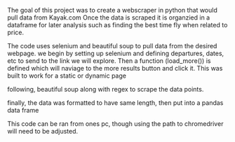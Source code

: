 The goal of this project was to create a webscraper in python that would pull data from Kayak.com 
Once the data is scraped it is organzied in a dataframe for later analysis such as finding the best time fly when related to price.

The code uses selenium and beautiful soup to pull data from the desired webpage.
we begin by setting up selenium and defining departures, dates, etc to send to the link we will explore.
Then a function (load_more()) is defined which will naviage to the more results button and click it. This was built to work for a static or dynamic page

following, beautiful soup along with regex to scrape the data points.

finally, the data was formatted to have same length, then put into a pandas data frame

This code can be ran from ones pc, though using the path to chromedriver will need to be adjusted.
